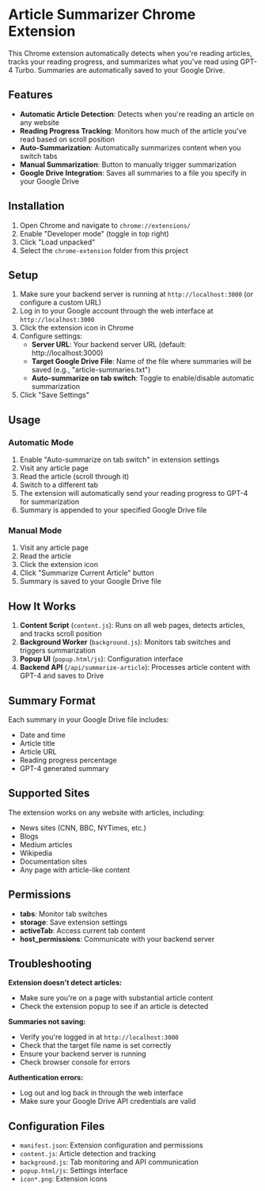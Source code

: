 # Article Summarizer Chrome Extension

This Chrome extension automatically detects when you're reading articles, tracks your reading progress, and summarizes what you've read using GPT-4 Turbo. Summaries are automatically saved to your Google Drive.

## Features

- **Automatic Article Detection**: Detects when you're reading an article on any website
- **Reading Progress Tracking**: Monitors how much of the article you've read based on scroll position
- **Auto-Summarization**: Automatically summarizes content when you switch tabs
- **Manual Summarization**: Button to manually trigger summarization
- **Google Drive Integration**: Saves all summaries to a file you specify in your Google Drive

## Installation

1. Open Chrome and navigate to `chrome://extensions/`
2. Enable "Developer mode" (toggle in top right)
3. Click "Load unpacked"
4. Select the `chrome-extension` folder from this project

## Setup

1. Make sure your backend server is running at `http://localhost:3000` (or configure a custom URL)
2. Log in to your Google account through the web interface at `http://localhost:3000`
3. Click the extension icon in Chrome
4. Configure settings:
   - **Server URL**: Your backend server URL (default: http://localhost:3000)
   - **Target Google Drive File**: Name of the file where summaries will be saved (e.g., "article-summaries.txt")
   - **Auto-summarize on tab switch**: Toggle to enable/disable automatic summarization
5. Click "Save Settings"

## Usage

### Automatic Mode
1. Enable "Auto-summarize on tab switch" in extension settings
2. Visit any article page
3. Read the article (scroll through it)
4. Switch to a different tab
5. The extension will automatically send your reading progress to GPT-4 for summarization
6. Summary is appended to your specified Google Drive file

### Manual Mode
1. Visit any article page
2. Read the article
3. Click the extension icon
4. Click "Summarize Current Article" button
5. Summary is saved to your Google Drive file

## How It Works

1. **Content Script** (`content.js`): Runs on all web pages, detects articles, and tracks scroll position
2. **Background Worker** (`background.js`): Monitors tab switches and triggers summarization
3. **Popup UI** (`popup.html/js`): Configuration interface
4. **Backend API** (`/api/summarize-article`): Processes article content with GPT-4 and saves to Drive

## Summary Format

Each summary in your Google Drive file includes:
- Date and time
- Article title
- Article URL
- Reading progress percentage
- GPT-4 generated summary

## Supported Sites

The extension works on any website with articles, including:
- News sites (CNN, BBC, NYTimes, etc.)
- Blogs
- Medium articles
- Wikipedia
- Documentation sites
- Any page with article-like content

## Permissions

- **tabs**: Monitor tab switches
- **storage**: Save extension settings
- **activeTab**: Access current tab content
- **host_permissions**: Communicate with your backend server

## Troubleshooting

**Extension doesn't detect articles:**
- Make sure you're on a page with substantial article content
- Check the extension popup to see if an article is detected

**Summaries not saving:**
- Verify you're logged in at `http://localhost:3000`
- Check that the target file name is set correctly
- Ensure your backend server is running
- Check browser console for errors

**Authentication errors:**
- Log out and log back in through the web interface
- Make sure your Google Drive API credentials are valid

## Configuration Files

- `manifest.json`: Extension configuration and permissions
- `content.js`: Article detection and tracking
- `background.js`: Tab monitoring and API communication
- `popup.html/js`: Settings interface
- `icon*.png`: Extension icons

